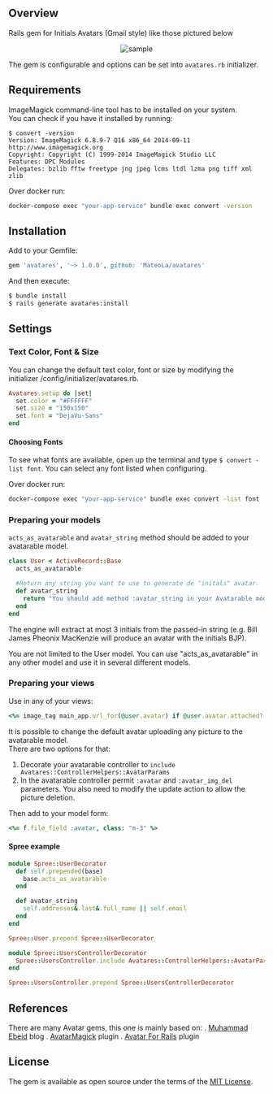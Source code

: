## Overview

Rails gem for Initials Avatars (Gmail style) like those pictured below

<p align="center">
	<img src="https://user-images.githubusercontent.com/138067/52684517-8a70a400-2f14-11e9-8412-04945bc7c839.png" alt="sample">
</p>

The gem is configurable and options can be set into ```avatares.rb``` initializer.

## Requirements

ImageMagick command-line tool has to be installed on your system.<br>
You can check if you have it installed by running:

```
$ convert -version
Version: ImageMagick 6.8.9-7 Q16 x86_64 2014-09-11 http://www.imagemagick.org
Copyright: Copyright (C) 1999-2014 ImageMagick Studio LLC
Features: DPC Modules
Delegates: bzlib fftw freetype jng jpeg lcms ltdl lzma png tiff xml zlib
```

Over docker run:
```sh
docker-compose exec "your-app-service" bundle exec convert -version
```

## Installation

Add to your Gemfile:

```ruby
gem 'avatares', '~> 1.0.0', github: 'MateoLa/avatares'
```

And then execute:

```sh
$ bundle install
$ rails generate avatares:install
```

## Settings

### Text Color, Font & Size

You can change the default text color, font or size by modifying the initializer /config/initializer/avatares.rb.

```ruby
Avatares.setup do |set|
  set.color = "#FFFFFF"
  set.size = "150x150"
  set.font = "DejaVu-Sans"
end
```

#### Choosing Fonts

To see what fonts are available, open up the terminal and type ```$ convert -list font```. You can select any font listed when configuring.

Over docker run:
```sh
docker-compose exec "your-app-service" bundle exec convert -list font
```

### Preparing your models

```acts_as_avatarable``` and ```avatar_string``` method should be added to your avatarable model.

```ruby
class User < ActiveRecord::Base
  acts_as_avatarable

  #Return any string you want to use to generate de "initals" avatar.
  def avatar_string
    return "You should add method :avatar_string in your Avatarable model"
  end  
end
```

The engine will extract at most 3 initials from the passed-in string (e.g. Bill James Pheonix MacKenzie will produce an avatar with the initials BJP).

You are not limited to the User model. You can use "acts_as_avatarable" in any other model and use it in several different models.

### Preparing your views

Use in any of your views:

```ruby
<%= image_tag main_app.url_for(@user.avatar) if @user.avatar.attached? %>
```

It is possible to change the default avatar uploading any picture to the avatarable model.<br>
There are two options for that:<br>
1) Decorate your avatarable controller to ```include Avatares::ControllerHelpers::AvatarParams```
2) In the avatarable controller permit ```:avatar``` and ```:avatar_img_del``` parameters. You also need to modify the update action to allow the picture deletion.

Then add to your model form:

```ruby
<%= f.file_field :avatar, class: "m-3" %>
```

#### Spree example

```ruby
module Spree::UserDecorator
  def self.prepended(base)
    base.acts_as_avatarable
  end

  def avatar_string
    self.addresses&.last&.full_name || self.email
  end
end

Spree::User.prepend Spree::UserDecorator
```

```ruby
module Spree::UsersControllerDecorator
  Spree::UsersController.include Avatares::ControllerHelpers::AvatarParams
end

Spree::UsersController.prepend Spree::UsersControllerDecorator
```

## References

There are many Avatar gems, this one is mainly based on:
  . [Muhammad Ebeid](
https://www.muhammadebeid.com/blog/generate-initials-avatar-programmatically-with-minimagick-and-active-storage) blog
  . [AvatarMagick](https://github.com/bjedrocha/avatar_magick) plugin
  . [Avatar For Rails](https://github.com/ging/avatars_for_rails) plugin

## License

The gem is available as open source under the terms of the [MIT License](./LICENSE).
